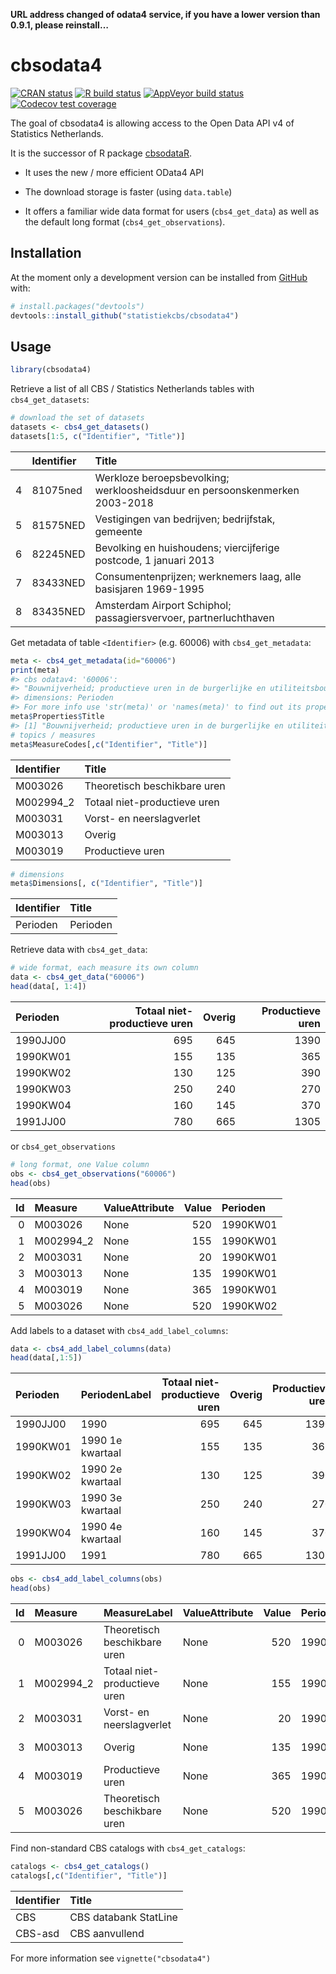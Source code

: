 
<!-- README.md is generated from README.Rmd. Please edit that file -->
<!-- README.md is generated from README.Rmd. Please edit that file -->

**URL address changed of odata4 service, if you have a lower version
than 0.9.1, please reinstall…**

# cbsodata4

<!-- badges: start -->

[![CRAN
status](https://www.r-pkg.org/badges/version/cbsodata4)](https://cran.r-project.org/package=cbsodata4)
[![R build
status](https://github.com/statistiekcbs/cbsodata4/workflows/R-CMD-check/badge.svg)](https://github.com/statistiekcbs/cbsodata4/actions)
[![AppVeyor build
status](https://ci.appveyor.com/api/projects/status/github/statistiekcbs/cbsodata4?branch=master&svg=true)](https://ci.appveyor.com/project/edwindj/cbsodata4)
[![Codecov test
coverage](https://codecov.io/gh/statistiekcbs/cbsodata4/branch/master/graph/badge.svg)](https://codecov.io/gh/statistiekcbs/cbsodata4?branch=master)

<!-- badges: end -->

The goal of cbsodata4 is allowing access to the Open Data API v4 of
Statistics Netherlands.

It is the successor of R package
[cbsodataR](https://CRAN.R-project.org/package=cbsodataR).

-   It uses the new / more efficient OData4 API

-   The download storage is faster (using `data.table`)

-   It offers a familiar wide data format for users (`cbs4_get_data`) as
    well as the default long format (`cbs4_get_observations`).

## Installation

<!--

You can install the released version of cbsodata4 from [CRAN](https://CRAN.R-project.org) with:

```r
install.packages("cbsodata4")
```
!-->

At the moment only a development version can be installed from
[GitHub](https://github.com/) with:

``` r
# install.packages("devtools")
devtools::install_github("statistiekcbs/cbsodata4")
```

## Usage

``` r
library(cbsodata4)
```

Retrieve a list of all CBS / Statistics Netherlands tables with
`cbs4_get_datasets`:

``` r
# download the set of datasets
datasets <- cbs4_get_datasets()
datasets[1:5, c("Identifier", "Title")]
```

<div class="kable-table">

|     | Identifier | Title                                                                       |
|:----|:-----------|:----------------------------------------------------------------------------|
| 4   | 81075ned   | Werkloze beroepsbevolking; werkloosheidsduur en persoonskenmerken 2003-2018 |
| 5   | 81575NED   | Vestigingen van bedrijven; bedrijfstak, gemeente                            |
| 6   | 82245NED   | Bevolking en huishoudens; viercijferige postcode, 1 januari 2013            |
| 7   | 83433NED   | Consumentenprijzen; werknemers laag, alle basisjaren 1969-1995              |
| 8   | 83435NED   | Amsterdam Airport Schiphol; passagiersvervoer, partnerluchthaven            |

</div>

Get metadata of table `<Identifier>` (e.g. 60006) with
`cbs4_get_metadata`:

``` r
meta <- cbs4_get_metadata(id="60006")
print(meta)
#> cbs odatav4: '60006':
#> "Bouwnijverheid; productieve uren in de burgerlijke en utiliteitsbouw"
#> dimensions: Perioden
#> For more info use 'str(meta)' or 'names(meta)' to find out its properties.
meta$Properties$Title
#> [1] "Bouwnijverheid; productieve uren in de burgerlijke en utiliteitsbouw"
# topics / measures
meta$MeasureCodes[,c("Identifier", "Title")]
```

<div class="kable-table">

| Identifier | Title                        |
|:-----------|:-----------------------------|
| M003026    | Theoretisch beschikbare uren |
| M002994\_2 | Totaal niet-productieve uren |
| M003031    | Vorst- en neerslagverlet     |
| M003013    | Overig                       |
| M003019    | Productieve uren             |

</div>

``` r
# dimensions
meta$Dimensions[, c("Identifier", "Title")]
```

<div class="kable-table">

| Identifier | Title    |
|:-----------|:---------|
| Perioden   | Perioden |

</div>

Retrieve data with `cbs4_get_data`:

``` r
# wide format, each measure its own column
data <- cbs4_get_data("60006")
head(data[, 1:4])
```

<div class="kable-table">

| Perioden | Totaal niet-productieve uren | Overig | Productieve uren |
|:---------|-----------------------------:|-------:|-----------------:|
| 1990JJ00 |                          695 |    645 |             1390 |
| 1990KW01 |                          155 |    135 |              365 |
| 1990KW02 |                          130 |    125 |              390 |
| 1990KW03 |                          250 |    240 |              270 |
| 1990KW04 |                          160 |    145 |              370 |
| 1991JJ00 |                          780 |    665 |             1305 |

</div>

or `cbs4_get_observations`

``` r
# long format, one Value column
obs <- cbs4_get_observations("60006")
head(obs)
```

<div class="kable-table">

|  Id | Measure    | ValueAttribute | Value | Perioden |
|----:|:-----------|:---------------|------:|:---------|
|   0 | M003026    | None           |   520 | 1990KW01 |
|   1 | M002994\_2 | None           |   155 | 1990KW01 |
|   2 | M003031    | None           |    20 | 1990KW01 |
|   3 | M003013    | None           |   135 | 1990KW01 |
|   4 | M003019    | None           |   365 | 1990KW01 |
|   5 | M003026    | None           |   520 | 1990KW02 |

</div>

Add labels to a dataset with `cbs4_add_label_columns`:

``` r
data <- cbs4_add_label_columns(data)
head(data[,1:5])
```

<div class="kable-table">

| Perioden | PeriodenLabel    | Totaal niet-productieve uren | Overig | Productieve uren |
|:---------|:-----------------|-----------------------------:|-------:|-----------------:|
| 1990JJ00 | 1990             |                          695 |    645 |             1390 |
| 1990KW01 | 1990 1e kwartaal |                          155 |    135 |              365 |
| 1990KW02 | 1990 2e kwartaal |                          130 |    125 |              390 |
| 1990KW03 | 1990 3e kwartaal |                          250 |    240 |              270 |
| 1990KW04 | 1990 4e kwartaal |                          160 |    145 |              370 |
| 1991JJ00 | 1991             |                          780 |    665 |             1305 |

</div>

``` r
obs <- cbs4_add_label_columns(obs)
head(obs)
```

<div class="kable-table">

|  Id | Measure    | MeasureLabel                 | ValueAttribute | Value | Perioden | PeriodenLabel    |
|----:|:-----------|:-----------------------------|:---------------|------:|:---------|:-----------------|
|   0 | M003026    | Theoretisch beschikbare uren | None           |   520 | 1990KW01 | 1990 1e kwartaal |
|   1 | M002994\_2 | Totaal niet-productieve uren | None           |   155 | 1990KW01 | 1990 1e kwartaal |
|   2 | M003031    | Vorst- en neerslagverlet     | None           |    20 | 1990KW01 | 1990 1e kwartaal |
|   3 | M003013    | Overig                       | None           |   135 | 1990KW01 | 1990 1e kwartaal |
|   4 | M003019    | Productieve uren             | None           |   365 | 1990KW01 | 1990 1e kwartaal |
|   5 | M003026    | Theoretisch beschikbare uren | None           |   520 | 1990KW02 | 1990 2e kwartaal |

</div>

Find non-standard CBS catalogs with `cbs4_get_catalogs`:

``` r
catalogs <- cbs4_get_catalogs()
catalogs[,c("Identifier", "Title")]
```

<div class="kable-table">

| Identifier | Title                 |
|:-----------|:----------------------|
| CBS        | CBS databank StatLine |
| CBS-asd    | CBS aanvullend        |

</div>

For more information see `vignette("cbsodata4")`
